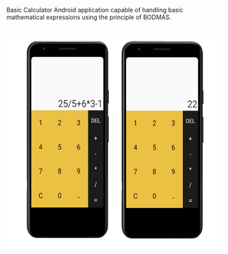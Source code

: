 Basic Calculator Android application capable of handling basic mathematical expressions using the principle of BODMAS.

</br>
<img src="./calc.png" width="600" height="500">
